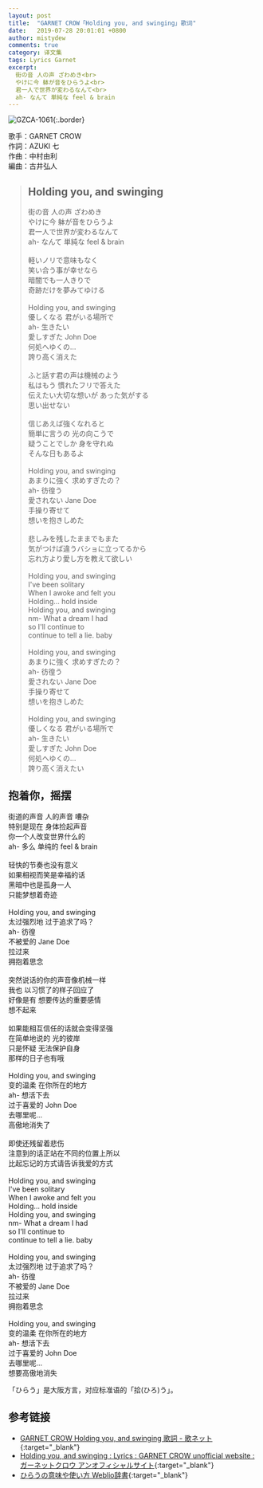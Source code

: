 ```yaml
---
layout: post
title:  "GARNET CROW「Holding you, and swinging」歌词"
date:   2019-07-28 20:01:01 +0800
author: mistydew
comments: true
category: 译文集
tags: Lyrics Garnet
excerpt:
  街の音 人の声 ざわめき<br>
  やけに今 躰が音をひらうよ<br>
  君一人で世界が変わるなんて<br>
  ah- なんて 単純な feel & brain
---
```

![GZCA-1061](https://ganekuro.github.io/images/discography/album/GZCA-1061.jpg){:.border}

歌手：GARNET CROW<br>
作詞：AZUKI 七<br>
作曲：中村由利<br>
編曲：古井弘人

<blockquote class="original">
  <h2>Holding you, and swinging</h2>
  <p>
    街の音 人の声 ざわめき<br>
    やけに今 躰が音をひらうよ<br>
    君一人で世界が変わるなんて<br>
    ah- なんて 単純な feel & brain<br>
    <br>
    軽いノリで意味もなく<br>
    笑い合う事が幸せなら<br>
    暗闇でも一人きりで<br>
    奇跡だけを夢みてゆける<br>
    <br>
    Holding you, and swinging<br>
    優しくなる 君がいる場所で<br>
    ah- 生きたい<br>
    愛しすぎた John Doe<br>
    何処へゆくの…<br>
    誇り高く消えた<br>
    <br>
    ふと話す君の声は機械のよう<br>
    私はもう 慣れたフリで答えた<br>
    伝えたい大切な想いが あった気がする<br>
    思い出せない<br>
    <br>
    信じあえば強くなれると<br>
    簡単に言うの 光の向こうで<br>
    疑うことでしか 身を守れぬ<br>
    そんな日もあるよ<br>
    <br>
    Holding you, and swinging<br>
    あまりに強く 求めすぎたの？<br>
    ah- 彷徨う<br>
    愛されない Jane Doe<br>
    手操り寄せて<br>
    想いを抱きしめた<br>
    <br>
    悲しみを残したままでもまた<br>
    気がつけば違うバショに立ってるから<br>
    忘れ方より愛し方を教えて欲しい<br>
    <br>
    Holding you, and swinging<br>
    I've been solitary<br>
    When I awoke and felt you<br>
    Holding... hold inside<br>
    Holding you, and swinging<br>
    nm- What a dream I had<br>
    so I'll continue to<br>
    continue to tell a lie. baby<br>
    <br>
    Holding you, and swinging<br>
    あまりに強く 求めすぎたの？<br>
    ah- 彷徨う<br>
    愛されない Jane Doe<br>
    手操り寄せて<br>
    想いを抱きしめた<br>
    <br>
    Holding you, and swinging<br>
    優しくなる 君がいる場所で<br>
    ah- 生きたい<br>
    愛しすぎた John Doe<br>
    何処へゆくの…<br>
    誇り高く消えたい
  </p>
</blockquote>

<div class="translation">
  <h2>抱着你，摇摆</h2>
  <p>
    街道的声音 人的声音 嘈杂<br>
    特别是现在 身体捡起声音<br>
    你一个人改变世界什么的<br>
    ah- 多么 单纯的 feel & brain<br>
    <br>
    轻快的节奏也没有意义<br>
    如果相视而笑是幸福的话<br>
    黑暗中也是孤身一人<br>
    只能梦想着奇迹<br>
    <br>
    Holding you, and swinging<br>
    太过强烈地 过于追求了吗？<br>
    ah- 彷徨<br>
    不被爱的 Jane Doe<br>
    拉过来<br>
    拥抱着思念<br>
    <br>
    突然说话的你的声音像机械一样<br>
    我也 以习惯了的样子回应了<br>
    好像是有 想要传达的重要感情<br>
    想不起来<br>
    <br>
    如果能相互信任的话就会变得坚强<br>
    在简单地说的 光的彼岸<br>
    只是怀疑 无法保护自身<br>
    那样的日子也有哦<br>
    <br>
    Holding you, and swinging<br>
    变的温柔 在你所在的地方<br>
    ah- 想活下去<br>
    过于喜爱的 John Doe<br>
    去哪里呢…<br>
    高傲地消失了<br>
    <br>
    即使还残留着悲伤<br>
    注意到的话正站在不同的位置上所以<br>
    比起忘记的方式请告诉我爱的方式<br>
    <br>
    Holding you, and swinging<br>
    I've been solitary<br>
    When I awoke and felt you<br>
    Holding... hold inside<br>
    Holding you, and swinging<br>
    nm- What a dream I had<br>
    so I'll continue to<br>
    continue to tell a lie. baby<br>
    <br>
    Holding you, and swinging<br>
    太过强烈地 过于追求了吗？<br>
    ah- 彷徨<br>
    不被爱的 Jane Doe<br>
    拉过来<br>
    拥抱着思念<br>
    <br>
    Holding you, and swinging<br>
    变的温柔 在你所在的地方<br>
    ah- 想活下去<br>
    过于喜爱的 John Doe<br>
    去哪里呢…<br>
    想要高傲地消失
  </p>
</div>

「ひらう」是大阪方言，对应标准语的「拾(ひろ)う」。

## 参考链接

* [GARNET CROW Holding you, and swinging 歌詞 - 歌ネット](https://www.uta-net.com/song/20141/){:target="_blank"}
* [Holding you, and swinging : Lyrics : GARNET CROW unofficial website : ガーネットクロウ アンオフィシャルサイト](https://ganekuro.github.io/lyrics/original/Holding-you,-and-swinging.html){:target="_blank"}
* [ひらうの意味や使い方 Weblio辞書](https://www.weblio.jp/content/ひらう){:target="_blank"}
